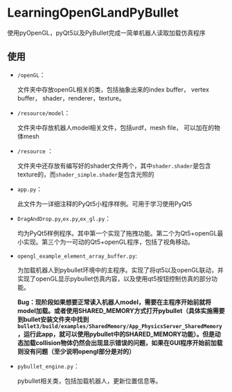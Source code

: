 # LearningOpenGLandPyBullet
使用pyOpenGL，pyQt5以及PyBullet完成一简单机器人读取加载仿真程序

## 使用
* `/openGL`：

  文件夹中存放openGL相关的类，包括抽象出来的index buffer， vertex buffer， shader，renderer，texture。
* `/resource/model`：

  文件夹中存放机器人model相关文件，包括urdf，mesh file， 可以加在的物体mesh
* `/resource` ：

  文件夹中还存放有编写好的shader文件两个，其中`shader.shader`是包含texture的，而`shader_simple.shader`是包含光照的

* `app.py`：

  此文件为一详细注释的PyQt5小程序样例。可用于学习使用PyQt5
  
* `DragAndDrop.py`,`ex.py`,`ex_gl.py`：
 
   均为PyQt5样例程序。其中第一个实现了拖拽功能。第二个为Qt5+openGL最小实现。第三个为一可动的Qt5+openGL程序，包括了视角移动。
   
 * `opengl_example_element_array_buffer.py`:
   
    为加载机器人到pybullet环境中的主程序。实现了将qt5以及openGL联动，并实现了openGL显示pybullet仿真内容，以及使用qt5按钮控制仿真的部分功能。
    
    **Bug：现阶段如果想要正常读入机器人model，需要在主程序开始前就将model加载。或者使用SHARED_MEMORY方式打开pybullet（具体实施需要到bullet安装文件夹中找到`bullet3/build/examples/SharedMemory/App_PhysicsServer_SharedMemory`，运行此app，就可以使用pybullet中的SHARED_MEMORY功能）。但是动态加载collision物体仍然会出现显示错误的问题，如果在GUI程序开始前加载则没有问题（至少说明opengl部分是对的）**
    
  * `pybullet_engine.py`：
    
      pybullet相关类，包括加载机器人，更新位置信息等。
